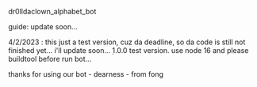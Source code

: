 dr0lldaclown_alphabet_bot

guide: update soon...

4/2/2023 : this just a test version, cuz da deadline, so da code is still not finished yet... i'll update soon... ̣1.0.0 test version. use node 16 and please buildtool before run bot... 

thanks for using our bot - dearness - from fong
